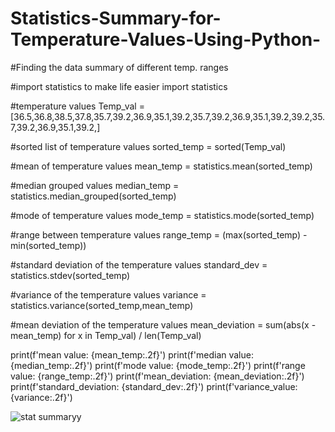 # Statistics-Summary-for-Temperature-Values-Using-Python-

#Finding the data summary of different temp. ranges

#import statistics to make life easier
import statistics

#temperature values 
Temp_val = [36.5,36.8,38.5,37.8,35.7,39.2,36.9,35.1,39.2,35.7,39.2,36.9,35.1,39.2,39.2,35.7,39.2,36.9,35.1,39.2,]

#sorted list of temperature values
sorted_temp = sorted(Temp_val)

#mean of temperature values
mean_temp = statistics.mean(sorted_temp)

#median grouped values
median_temp = statistics.median_grouped(sorted_temp)

#mode of temperature values
mode_temp = statistics.mode(sorted_temp)

#range between temperature values
range_temp = (max(sorted_temp) - min(sorted_temp))

#standard deviation of the temperature values
standard_dev = statistics.stdev(sorted_temp)

#variance of the temperature values
variance = statistics.variance(sorted_temp,mean_temp)

#mean deviation of the temperature values
mean_deviation = sum(abs(x - mean_temp) for x in Temp_val) / len(Temp_val)


print(f'mean value: {mean_temp:.2f}')
print(f'median value: {median_temp:.2f}')
print(f'mode value: {mode_temp:.2f}')
print(f'range value: {range_temp:.2f}')
print(f'mean_deviation: {mean_deviation:.2f}')
print(f'standard_deviation: {standard_dev:.2f}')
print(f'variance_value: {variance:.2f}')


![stat summaryy](https://github.com/khrixres01/Statistics-Summary-for-Temperature-Values-Using-Python-/assets/105367501/847694c1-a114-45db-adc2-a1d6249e3238)
